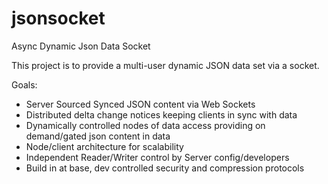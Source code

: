 # jsonsocket
Async Dynamic Json Data Socket

This project is to provide a multi-user dynamic JSON data set via a socket.

Goals:
- Server Sourced Synced JSON content via Web Sockets
- Distributed delta change notices keeping clients in sync with data
- Dynamically controlled nodes of data access providing on demand/gated json content in data
- Node/client architecture for scalability
- Independent Reader/Writer control by Server config/developers
- Build in at base, dev controlled security and compression protocols
